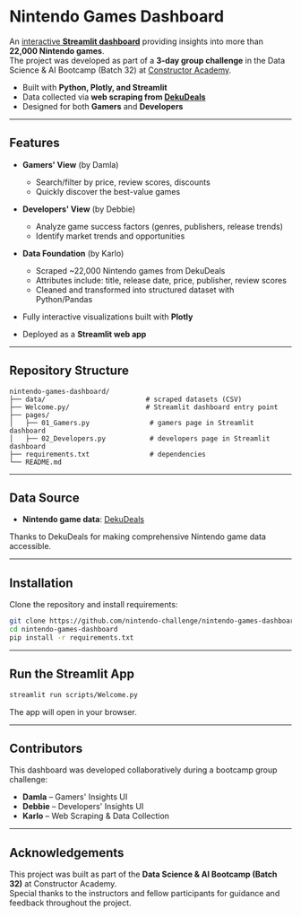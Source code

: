 # Nintendo Games Dashboard

An [interactive **Streamlit dashboard**](https://nintendo.streamlit.app) providing insights into more than **22,000 Nintendo games**.  
The project was developed as part of a **3-day group challenge** in the Data Science & AI Bootcamp (Batch 32) at [Constructor Academy](https://academy.constructor.org).  

-   Built with **Python, Plotly, and Streamlit**  
-   Data collected via **web scraping from [DekuDeals](https://www.dekudeals.com/)**  
-   Designed for both **Gamers** and **Developers**  

---

## Features

-   **Gamers' View** (by Damla)  
    - Search/filter by price, review scores, discounts  
    - Quickly discover the best-value games  

-   **Developers' View** (by Debbie)  
    - Analyze game success factors (genres, publishers, release trends)  
    - Identify market trends and opportunities  

-   **Data Foundation** (by Karlo)  
    - Scraped ~22,000 Nintendo games from DekuDeals  
    - Attributes include: title, release date, price, publisher, review scores  
    - Cleaned and transformed into structured dataset with Python/Pandas  

-   Fully interactive visualizations built with **Plotly**  
-   Deployed as a **Streamlit web app**  

---

## Repository Structure

```text
nintendo-games-dashboard/
├── data/                         # scraped datasets (CSV)
├── Welcome.py/                   # Streamlit dashboard entry point
├── pages/
│   ├── 01_Gamers.py               # gamers page in Streamlit dashboard
│   ├── 02_Developers.py           # developers page in Streamlit dashboard
├── requirements.txt               # dependencies
└── README.md
```

---

## Data Source

-   **Nintendo game data**: [DekuDeals](https://www.dekudeals.com)  

Thanks to DekuDeals for making comprehensive Nintendo game data accessible.

---

## Installation

Clone the repository and install requirements:

```bash
git clone https://github.com/nintendo-challenge/nintendo-games-dashboard.git
cd nintendo-games-dashboard
pip install -r requirements.txt
```

---

## Run the Streamlit App

```bash
streamlit run scripts/Welcome.py
```

The app will open in your browser.

---

## Contributors

This dashboard was developed collaboratively during a bootcamp group challenge:  

-   **Damla** – Gamers' Insights UI  
-   **Debbie** – Developers' Insights UI  
-   **Karlo** – Web Scraping & Data Collection  

---

## Acknowledgements

This project was built as part of the **Data Science & AI Bootcamp (Batch 32)** at Constructor Academy.  
Special thanks to the instructors and fellow participants for guidance and feedback throughout the project.
